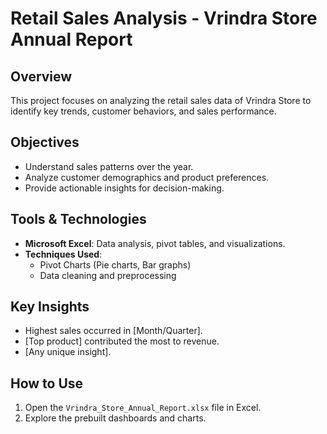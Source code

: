 # Retail Sales Analysis - Vrindra Store Annual Report

## Overview
This project focuses on analyzing the retail sales data of Vrindra Store to identify key trends, customer behaviors, and sales performance. 

## Objectives
- Understand sales patterns over the year.
- Analyze customer demographics and product preferences.
- Provide actionable insights for decision-making.

## Tools & Technologies
- **Microsoft Excel**: Data analysis, pivot tables, and visualizations.
- **Techniques Used**:
  - Pivot Charts (Pie charts, Bar graphs)
  - Data cleaning and preprocessing

## Key Insights
- Highest sales occurred in [Month/Quarter].
- [Top product] contributed the most to revenue.
- [Any unique insight].

## How to Use
1. Open the `Vrindra_Store_Annual_Report.xlsx` file in Excel.
2. Explore the prebuilt dashboards and charts.
